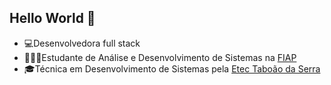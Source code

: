 ## Hello World 👋

- 💻Desenvolvedora full stack
- 👩🏻‍💻Estudante de Análise e Desenvolvimento de Sistemas na [FIAP](https://www.fiap.com.br/)
- 🎓Técnica em Desenvolvimento de Sistemas pela [Etec Taboão da Serra](https://etects.cps.sp.gov.br/)


